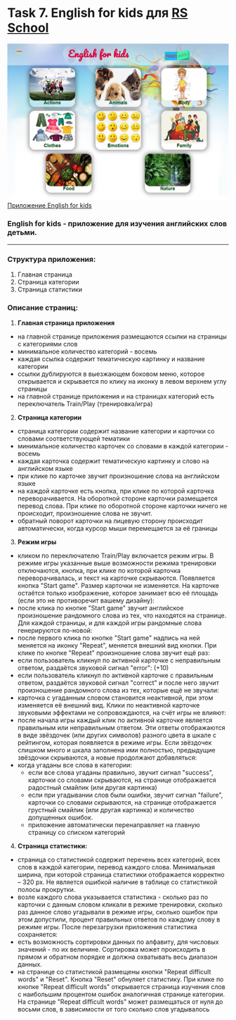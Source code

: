 # Task 7. English for kids для [RS School](https://rs.school)
![english for kids](https://raw.githubusercontent.com/kkasya/english/master/english.jpg)
[Приложение English for kids](https://kkasya-english-for-kids.netlify.app)
### English for kids - приложение для изучения английских слов детьми.
---
### Структура приложения:
1. Главная страница
2. Страница категории
3. Страница статистики
### Описание страниц:
1. **Главная страница приложения**
- на главной странице приложения размещаются ссылки на страницы с категориями слов
- минимальное количество категорий - восемь
- каждая ссылка содержит тематическую картинку и название категории
- ссылки дублируются в выезжающем боковом меню, которое открывается и скрывается по клику на иконку в левом верхнем углу страницы
- на главной странице приложения и на страницах категорий есть переключатель Train/Play (тренировка/игра)
2. **Страница категории**
- страница категории содержит название категории и карточки со словами соответствующей тематики
- минимальное количество карточек со словами в каждой категории - восемь
- каждая карточка содержит тематическую картинку и слово на английском языке
- при клике по карточке звучит произношение слова на английском языке
- на каждой карточке есть кнопка, при клике по которой карточка переворачивается. На оборотной стороне карточки размещается перевод слова. При клике по оборотной стороне карточки ничего не происходит, произношение слова не звучит.
- обратный поворот карточки на лицевую сторону происходит автоматически, когда курсор мыши перемещается за её границы
3. **Режим игры**
- кликом по переключателю Train/Play включается режим игры. В режиме игры указанные выше возможности режима тренировки отключаются, кнопка, при клике по которой карточка переворачивалась, и текст на карточке скрываются. Появляется кнопка "Start game". Размер карточки не изменяется. На карточке остаётся только изображение, которое занимает всю её площадь (если это не противоречит вашему дизайну):
- после клика по кнопке "Start game" звучит английское произношение рандомного слова из тех, что находятся на странице. Для каждой страницы, и для каждой игры рандомные слова генерируются по-новой:
- после первого клика по кнопке "Start game" надпись на ней меняется на иконку "Repeat", меняется внешний вид кнопки. При клике по кнопке "Repeat" произношение слова звучит ещё раз:
- если пользователь кликнул по активной карточке с неправильным ответом, раздаётся звуковой сигнал "error": (+10)
- если пользователь кликнул по активной карточке с правильным ответом, раздаётся звуковой сигнал "correct" и после него звучит произношение рандомного слова из тех, которые ещё не звучали:
- карточка с угаданным словом становится неактивной, при этом изменяется её внешний вид. Клики по неактивной карточке звуковыми эффектами не сопровождаются, на счёт игры не влияют:
- после начала игры каждый клик по активной карточке является правильным или неправильным ответом. Эти ответы отображаются в виде звёздочек (или других символов) разного цвета в шкале с рейтингом, которая появляется в режиме игры. Если звёздочек слишком много и шкала заполнена ими полностью, предыдущие звёздочки скрываются, а новые продолжают добавляться:
- когда угаданы все слова в категории:
    - если все слова угаданы правильно, звучит сигнал "success", карточки со словами скрываются, на странице отображается радостный смайлик (или другая картинка)
    - если при угадывании слов были ошибки, звучит сигнал "failure", карточки со словами скрываются, на странице отображается грустный смайлик (или другая картинка) и количество допущенных ошибок.
    - приложение автоматически перенаправляет на главную страницу со списком категорий
4. **Страница статистики:**
- страница со статистикой содержит перечень всех категорий, всех слов в каждой категории, перевод каждого слова. Минимальная ширина, при которой страница статистики отображается корректно – 320 рх. Не является ошибкой наличие в таблице со статистикой полосы прокрутки.
- возле каждого слова указывается статистика - сколько раз по карточки с данным словом кликали в режиме тренировки, сколько раз данное слово угадывали в режиме игры, сколько ошибок при этом допустили, процент правильных ответов по каждому слову в режиме игры. После перезагрузки приложения статистика сохраняется:
- есть возможность сортировки данных по алфавиту, для числовых значений - по их величине. Сортировка может происходить в прямом и обратном порядке и должна охватывать весь диапазон данных.
- на странице со статистикой размещены кнопки "Repeat difficult words" и "Reset". Кнопка "Reset" обнуляет статистику. При клике по кнопке "Repeat difficult words" открывается страница изучения слов с наибольшим процентом ошибок аналогичная странице категории. На странице "Repeat difficult words" может размещаться от нуля до восьми слов, в зависимости от того сколько слов угадывалось
